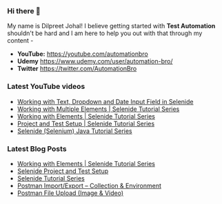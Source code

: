 ### Hi there 👋

My name is Dilpreet Johal! I believe getting started with **Test Automation** shouldn't be hard and I am here to help you out with that through my content -

- **YouTube:** https://youtube.com/automationbro
- **Udemy** https://www.udemy.com/user/automation-bro/
- **Twitter** https://twitter.com/AutomationBro

### Latest YouTube videos

<!-- YOUTUBE-VIDEOS-LIST:START -->
- [Working with Text, Dropdown and Date Input Field in Selenide](https://www.youtube.com/watch?v=WiRtmHs-V8c)
- [Working with Multiple Elements | Selenide Tutorial Series](https://www.youtube.com/watch?v=0tlpiXcFcAU)
- [Working with Elements | Selenide Tutorial Series](https://www.youtube.com/watch?v=ywVQMxm0lDI)
- [Project and Test Setup | Selenide Tutorial Series](https://www.youtube.com/watch?v=77iwTZNQJoc)
- [Selenide &lpar;Selenium&rpar; Java Tutorial Series](https://www.youtube.com/watch?v=0vlV8_4EDAg)
<!-- YOUTUBE-VIDEOS-LIST:END -->


### Latest Blog Posts
<!-- BLOG-POST-LIST:START -->
- [Working with Elements | Selenide Tutorial Series](https://automationbro.com/blog/selenide-working-with-elements/?utm_source=rss&utm_medium=rss&utm_campaign=selenide-working-with-elements)
- [Selenide Project and Test Setup](https://automationbro.com/blog/selenide-project-and-test-setup/?utm_source=rss&utm_medium=rss&utm_campaign=selenide-project-and-test-setup)
- [Selenide Tutorial Series](https://automationbro.com/blog/selenide-tutorial-series/?utm_source=rss&utm_medium=rss&utm_campaign=selenide-tutorial-series)
- [Postman Import/Export – Collection &amp; Environment](https://automationbro.com/blog/postman-import-export/?utm_source=rss&utm_medium=rss&utm_campaign=postman-import-export)
- [Postman File Upload &lpar;Image &amp; Video&rpar;](https://automationbro.com/blog/postman-file-upload/?utm_source=rss&utm_medium=rss&utm_campaign=postman-file-upload)
<!-- BLOG-POST-LIST:END -->

